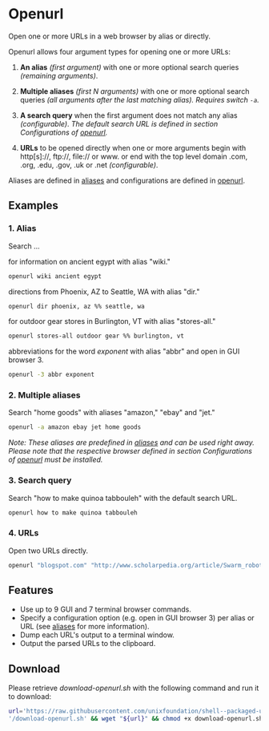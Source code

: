 
# Openurl

Open one or more URLs in a web browser by alias or directly.

Openurl allows four argument types for opening one or more URLs:

1. **An alias** *(first argument)* with one or more optional search queries *(remaining arguments)*.

2. **Multiple aliases** *(first N arguments)* with one or more optional search queries *(all arguments after the last matching alias). Requires switch `-a`.*

3. **A search query** when the first argument does not match any alias *(configurable)*. *The default search URL is defined in section Configurations of [openurl](openurl).*

4. **URLs** to be opened directly when one or more arguments begin with http[s]://, ftp://, file:// or www. or end with the top level domain .com, .org, .edu, .gov, .uk or .net *(configurable)*.

Aliases are defined in [aliases](aliases) and configurations are defined in [openurl](openurl).

## Examples

### 1. Alias

Search ...

for information on ancient egypt with alias "wiki."

```bash
openurl wiki ancient egypt
```

directions from Phoenix, AZ to Seattle, WA with alias "dir."

```bash
openurl dir phoenix, az %% seattle, wa
```

for outdoor gear stores in Burlington, VT with alias "stores-all."

```bash
openurl stores-all outdoor gear %% burlington, vt
```

abbreviations for the word *exponent* with alias "abbr" and open in GUI browser 3.

```bash
openurl -3 abbr exponent
```

### 2. Multiple aliases

Search "home goods" with aliases "amazon," "ebay" and "jet."

```bash
openurl -a amazon ebay jet home goods
```

*Note: These aliases are predefined in [aliases](aliases) and can be used right away. Please note that the respective browser defined in section Configurations of [openurl](openurl) must be installed.*

### 3. Search query

Search "how to make quinoa tabbouleh" with the default search URL.

```bash
openurl how to make quinoa tabbouleh
```

### 4. URLs

Open two URLs directly.

```bash
openurl "blogspot.com" "http://www.scholarpedia.org/article/Swarm_robotics"
```

## Features

* Use up to 9 GUI and 7 terminal browser commands.
* Specify a configuration option (e.g. open in GUI browser 3) per alias or URL (see [aliases](aliases) for more information).
* Dump each URL's output to a terminal window.
* Output the parsed URLs to the clipboard.

## Download

Please retrieve *download-openurl.sh* with the following command and run it to download:

```bash
url='https://raw.githubusercontent.com/unixfoundation/shell--packaged-utilities/download_scripts'\
'/download-openurl.sh' && wget "${url}" && chmod +x download-openurl.sh
```
